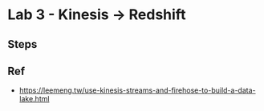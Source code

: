 # Lab 3 - Kinesis -> Redshift

## Steps

## Ref
- https://leemeng.tw/use-kinesis-streams-and-firehose-to-build-a-data-lake.html
